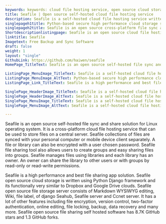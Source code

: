 ```yaml
---
keywords: keywords: cloud file hosting service, open source cloud storage, best file sharing app, open source file storage, file sharing tool, file sharing self hosted, file sync and share
title: Seafile | Open source self-hosted cloud file hosting service
description: Seafile is a self-hosted cloud file hosting service written in Python language. It is high performance and secure file synchronization and sharing solution.
singlepageh1title: Python-based secure high performance cloud storage system
singlepageh2title: Seafile is an open source cross-platform file sync and share solution. It is self-hosted, high reliability, performance and productivity file sharing tool.
Shortdescriptionlistingpage: Seafile is an open source cloud file hosting service that can be installed on your personal server. It is cross-platform and secure file sync and share solution
linktitle: Seafile
Imagetext: Free Backup and Sync Software
draft: false
weight: 1
layout: "single"
GithubLink: https://github.com/haiwen/seafile
HomePage_TitleText: Seafile is an open source self-hosted file sync and share solutio

ListingPage_MenuImage_TitleText: Seafile is a self-hosted cloud file hosting service
ListingPage_MenuImage_AltText: Python-based secure high performance cloud storage system
ListingPage_Link_TitleText: Seafile is a high performance and best file sharing app solution.

SinglePage_HeaderImage_TitleText: Seafile is a self-hosted cloud file hosting service
SinglePage_HeaderImage_AltText: Seafile is a self-hosted cloud file hosting service
SinglePage_MenuImage_TitleText: Seafile is a self-hosted cloud file hosting service
SinglePage_MenuImage_AltText: Seafile is a self-hosted cloud file hosting service

---
```


Seafile is an open source self-hosted file sync and share solution for Linux operating system. It is a cross-platform cloud file hosting service that can be used to store files on a central server. Seafile collections of files are synced with your personal computer or mobile device client separately. A file or library can also be encrypted with a user chosen password. Seafile file sharing tool also allows users to create groups and easy sharing files into groups. Seafile manages files using libraries and each library has an owner. An owner can share the library to other users or with groups by read-only or read-write permissions.

Seafile is a high performance and best file sharing app solution. Seafile open source cloud storage is written using Python Django framework and its functionally very similar to Dropbox and Google Drive clouds. Seafile open source file storage server consists of Markdown WYSIWYG editing, Wiki, file label, of django Seahub, Seafile server and Ccnet server. It has a lot of other features including file encryption, version control, two-factor authentication, online editing, file locking, backup, data recovery and many more. Seafile open source file sharing self hosted software has 8.7K GitHub stars and 1.3 GitHub forks.